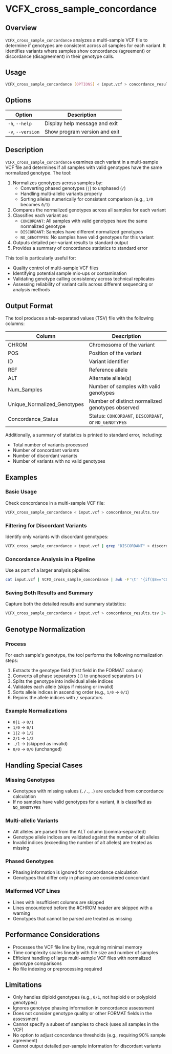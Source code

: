 # VCFX_cross_sample_concordance

## Overview
`VCFX_cross_sample_concordance` analyzes a multi-sample VCF file to determine if genotypes are consistent across all samples for each variant. It identifies variants where samples show concordance (agreement) or discordance (disagreement) in their genotype calls.

## Usage
```bash
VCFX_cross_sample_concordance [OPTIONS] < input.vcf > concordance_results.tsv
```

## Options
| Option | Description |
|--------|-------------|
| `-h`, `--help` | Display help message and exit |
| `-v`, `--version` | Show program version and exit |

## Description
`VCFX_cross_sample_concordance` examines each variant in a multi-sample VCF file and determines if all samples with valid genotypes have the same normalized genotype. The tool:

1. Normalizes genotypes across samples by:
   - Converting phased genotypes (`|`) to unphased (`/`)
   - Handling multi-allelic variants properly
   - Sorting alleles numerically for consistent comparison (e.g., `1/0` becomes `0/1`)
2. Compares the normalized genotypes across all samples for each variant
3. Classifies each variant as:
   - `CONCORDANT`: All samples with valid genotypes have the same normalized genotype
   - `DISCORDANT`: Samples have different normalized genotypes
   - `NO_GENOTYPES`: No samples have valid genotypes for this variant
4. Outputs detailed per-variant results to standard output
5. Provides a summary of concordance statistics to standard error

This tool is particularly useful for:
- Quality control of multi-sample VCF files
- Identifying potential sample mix-ups or contamination
- Validating genotype calling consistency across technical replicates
- Assessing reliability of variant calls across different sequencing or analysis methods

## Output Format
The tool produces a tab-separated values (TSV) file with the following columns:

| Column | Description |
|--------|-------------|
| CHROM | Chromosome of the variant |
| POS | Position of the variant |
| ID | Variant identifier |
| REF | Reference allele |
| ALT | Alternate allele(s) |
| Num_Samples | Number of samples with valid genotypes |
| Unique_Normalized_Genotypes | Number of distinct normalized genotypes observed |
| Concordance_Status | Status: `CONCORDANT`, `DISCORDANT`, or `NO_GENOTYPES` |

Additionally, a summary of statistics is printed to standard error, including:
- Total number of variants processed
- Number of concordant variants
- Number of discordant variants
- Number of variants with no valid genotypes

## Examples

### Basic Usage
Check concordance in a multi-sample VCF file:
```bash
VCFX_cross_sample_concordance < input.vcf > concordance_results.tsv
```

### Filtering for Discordant Variants
Identify only variants with discordant genotypes:
```bash
VCFX_cross_sample_concordance < input.vcf | grep "DISCORDANT" > discordant_variants.tsv
```

### Concordance Analysis in a Pipeline
Use as part of a larger analysis pipeline:
```bash
cat input.vcf | VCFX_cross_sample_concordance | awk -F'\t' '{if($8=="CONCORDANT") print $0}' > consistent_variants.tsv
```

### Saving Both Results and Summary
Capture both the detailed results and summary statistics:
```bash
VCFX_cross_sample_concordance < input.vcf > concordance_results.tsv 2> concordance_summary.txt
```

## Genotype Normalization

### Process
For each sample's genotype, the tool performs the following normalization steps:
1. Extracts the genotype field (first field in the FORMAT column)
2. Converts all phase separators (`|`) to unphased separators (`/`)
3. Splits the genotype into individual allele indices
4. Validates each allele (skips if missing or invalid)
5. Sorts allele indices in ascending order (e.g., `1/0` → `0/1`)
6. Rejoins the allele indices with `/` separators

### Example Normalizations
- `0|1` → `0/1`
- `1/0` → `0/1`
- `1|2` → `1/2`
- `2/1` → `1/2`
- `./1` → (skipped as invalid)
- `0/0` → `0/0` (unchanged)

## Handling Special Cases

### Missing Genotypes
- Genotypes with missing values (`./.`, `.`) are excluded from concordance calculation
- If no samples have valid genotypes for a variant, it is classified as `NO_GENOTYPES`

### Multi-allelic Variants
- Alt alleles are parsed from the ALT column (comma-separated)
- Genotype allele indices are validated against the number of alt alleles
- Invalid indices (exceeding the number of alt alleles) are treated as missing

### Phased Genotypes
- Phasing information is ignored for concordance calculation
- Genotypes that differ only in phasing are considered concordant

### Malformed VCF Lines
- Lines with insufficient columns are skipped
- Lines encountered before the #CHROM header are skipped with a warning
- Genotypes that cannot be parsed are treated as missing

## Performance Considerations
- Processes the VCF file line by line, requiring minimal memory
- Time complexity scales linearly with file size and number of samples
- Efficient handling of large multi-sample VCF files with normalized genotype comparisons
- No file indexing or preprocessing required

## Limitations
- Only handles diploid genotypes (e.g., `0/1`, not haploid `0` or polyploid genotypes)
- Ignores genotype phasing information in concordance assessment
- Does not consider genotype quality or other FORMAT fields in the assessment
- Cannot specify a subset of samples to check (uses all samples in the VCF)
- No option to adjust concordance thresholds (e.g., requiring 90% sample agreement)
- Cannot output detailed per-sample information for discordant variants 